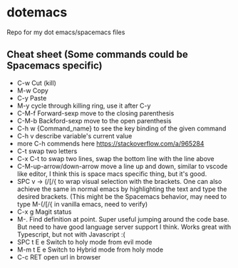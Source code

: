 # dotemacs
Repo for my dot emacs/spacemacs files

## Cheat sheet (Some commands could be Spacemacs specific)

* C-w Cut (kill)
* M-w Copy
* C-y Paste
* M-y cycle through killing ring, use it after C-y
* C-M-f Forward-sexp move to the closing parenthesis
* C-M-b Backford-sexp move to the open parenthesis
* C-h w {Command_name} to see the key binding of the given command
* C-h v describe variable's current value 
* more C-h commends here https://stackoverflow.com/a/965284                                                                              
* C-t swap two letters
* C-x C-t to swap two lines, swap the bottom line with the line above
* C-M-up-arrow/down-arrow move a line up and down, similar to vscode like editor, I think this is space macs specific thing, but it's good.
* SPC v -> (/[/{ to wrap visual selection with the brackets. One can also achieve the same in normal emacs by highlighting the text and type the desired brackets. (This might be the Spacemacs behavior, may need to type M-(/[/{ in vanilla emacs, need to verify)
* C-x g Magit status
* M-. Find definition at point. Super useful jumping around the code base. But need to have good language server support I think. Works great with Typescript, but not with Javascript :(
* SPC t E e Switch to holy mode from evil mode
* M-m t E e Switch to Hybrid mode from holy mode
* C-c RET open url in browser

